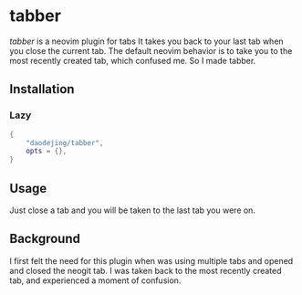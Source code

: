 # tabber
*tabber* is a neovim plugin for tabs
It takes you back to your last tab when you close the current tab.
The default neovim behavior is to take you to the most recently created tab, which confused me.
So I made tabber.

## Installation
### Lazy
```lua
{
    "daodejing/tabber",
    opts = {},
}
```

## Usage
Just close a tab and you will be taken to the last tab you were on.

## Background
I first felt the need for this plugin when was using multiple tabs and opened and closed the neogit tab.
I was taken back to the most recently created tab, and experienced a moment of confusion.
